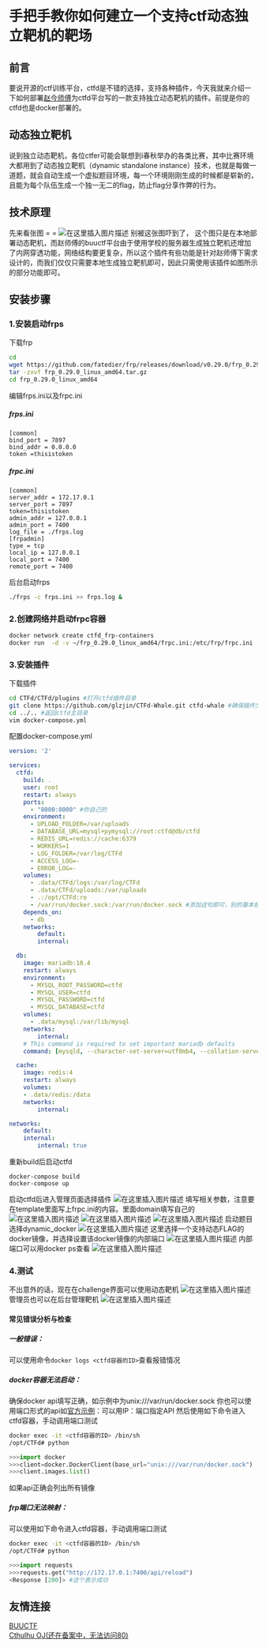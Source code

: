 ﻿# 手把手教你如何建立一个支持ctf动态独立靶机的靶场
## 前言
要说开源的ctf训练平台，ctfd是不错的选择，支持各种插件，今天我就来介绍一下如何部署[赵今师傅](https://www.zhaoj.in/)为ctfd平台写的一款支持独立动态靶机的插件。前提是你的ctfd也是docker部署的。
## 动态独立靶机
说到独立动态靶机，各位ctfer可能会联想到i春秋举办的各类比赛，其中比赛环境大都用到了动态独立靶机（dynamic standalone instance）技术，也就是每做一道题，就会自动生成一个虚拟题目环境，每一个环境刚刚生成的时候都是崭新的，且能为每个队伍生成一个独一无二的flag，防止flag分享作弊的行为。
## 技术原理
先来看张图 = =
![在这里插入图片描述](img/20190915123854271.png)
别被这张图吓到了， 这个图只是在本地部署动态靶机，而赵师傅的buuctf平台由于使用学校的服务器生成独立靶机还增加了内网穿透功能，网络结构要更复杂，所以这个插件有些功能是针对赵师傅下需求设计的，而我们仅仅只需要本地生成独立靶机即可，因此只需使用该插件如图所示的部分功能即可。
## 安装步骤
### 1.安装启动frps
下载frp

```bash
cd
wget https://github.com/fatedier/frp/releases/download/v0.29.0/frp_0.29.0_linux_amd64.tar.gz
tar -zxvf frp_0.29.0_linux_amd64.tar.gz
cd frp_0.29.0_linux_amd64
```
 编辑frps.ini以及frpc.ini
 ##### frps.ini
 
```
[common]
bind_port = 7897
bind_addr = 0.0.0.0
token =thisistoken
```

 ##### frpc.ini
 

```
[common]
server_addr = 172.17.0.1
server_port = 7897
token=thisistoken
admin_addr = 127.0.0.1
admin_port = 7400
log_file = ./frps.log
[frpadmin]
type = tcp
local_ip = 127.0.0.1
local_port = 7400
remote_port = 7400

```
后台启动frps
```bash
./frps -c frps.ini >> frps.log &
```

### 2.创建网络并启动frpc容器

```bash
docker network create ctfd_frp-containers
docker run  -d -v ~/frp_0.29.0_linux_amd64/frpc.ini:/etc/frp/frpc.ini --network="ctfd_frp-containers" --restart=always "glzjin/frp" 
```

### 3.安装插件
下载插件
```bash
cd CTFd/CTFd/plugins #打开ctfd插件目录
git clone https://github.com/glzjin/CTFd-Whale.git ctfd-whale #确保插件文件夹小写
cd ../.. #返回ctfd主目录
vim docker-compose.yml
```
配置docker-compose.yml
```yml
version: '2'

services:
  ctfd:
    build: .
    user: root
    restart: always
    ports:
      - "8000:8000" #你自己的
    environment:
      - UPLOAD_FOLDER=/var/uploads
      - DATABASE_URL=mysql+pymysql://root:ctfd@db/ctfd
      - REDIS_URL=redis://cache:6379
      - WORKERS=1
      - LOG_FOLDER=/var/log/CTFd
      - ACCESS_LOG=-
      - ERROR_LOG=-
    volumes:
      - .data/CTFd/logs:/var/log/CTFd
      - .data/CTFd/uploads:/var/uploads
      - .:/opt/CTFd:ro
      - /var/run/docker.sock:/var/run/docker.sock #添加这句即可，别的基本按照官方的不用动
    depends_on:
      - db
    networks:
        default:
        internal:

  db:
    image: mariadb:10.4
    restart: always
    environment:
      - MYSQL_ROOT_PASSWORD=ctfd
      - MYSQL_USER=ctfd
      - MYSQL_PASSWORD=ctfd
      - MYSQL_DATABASE=ctfd
    volumes:
      - .data/mysql:/var/lib/mysql
    networks:
        internal:
    # This command is required to set important mariadb defaults
    command: [mysqld, --character-set-server=utf8mb4, --collation-server=utf8mb4_unicode_ci, --wait_timeout=28800, --log-warnings=0]

  cache:
    image: redis:4
    restart: always
    volumes:
    - .data/redis:/data
    networks:
        internal:

networks:
    default:
    internal:
        internal: true

```
重新build后启动ctfd

```
docker-compose build
docker-compose up
```
启动ctfd后进入管理页面选择插件
![在这里插入图片描述](img/20190915143022801.png)
填写相关参数，注意要在template里面写上frpc.ini的内容。里面domain填写自己的
![在这里插入图片描述](img/20190915143132334.png)
![在这里插入图片描述](img/20190915143155880.png)
![在这里插入图片描述](img/2019091514322163.png)
启动题目选择dynamic_docker
![在这里插入图片描述](img/20190915143435967.png)
这里选择一个支持动态FLAG的docker镜像，并选择设置该docker镜像的内部端口
![在这里插入图片描述](img/20190915143609276.png)
内部端口可以用docker ps查看
![在这里插入图片描述](img/20190915143858328.png)
### 4.测试
不出意外的话，现在在challenge界面可以使用动态靶机
![在这里插入图片描述](img/20190915144129111.png)
管理员也可以在后台管理靶机
![在这里插入图片描述](img/20190915144205827.png)
#### 常见错误分析与检查
##### 一般错误：
可以使用命令`docker logs <ctfd容器的ID>`查看报错情况
##### docker容器无法启动：
确保docker api填写正确，如示例中为unix:///var/run/docker.sock
你也可以使用端口形式的api如[官方示例](https://success.docker.com/article/how-do-i-enable-the-remote-api-for-dockerd)：可以用IP：端口指定API
然后使用如下命令进入ctfd容器，手动调用端口测试

```sh
docker exec -it <ctfd容器的ID> /bin/sh
/opt/CTFd# python
```
```python
>>>import docker
>>>client=docker.DockerClient(base_url="unix:///var/run/docker.sock")
>>>client.images.list()
```
如果api正确会列出所有镜像
##### frp端口无法映射：
可以使用如下命令进入ctfd容器，手动调用端口测试

```sh
docker exec -it <ctfd容器的ID> /bin/sh
/opt/CTFd# python
```
```python
>>>import requests
>>>requests.get("http://172.17.0.1:7400/api/reload")
<Response [200]> #这个表示成功

```
## 友情连接
[BUUCTF](https://buuoj.cn/)
<br>[Cthulhu OJ(还在备案中，无法访问80)](http://ctf.hzyxxl.com)
